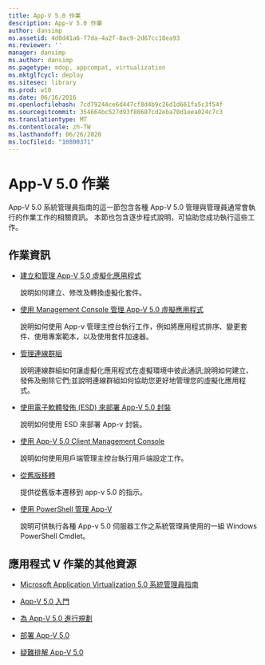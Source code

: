 ```yaml
---
title: App-V 5.0 作業
description: App-V 5.0 作業
author: dansimp
ms.assetid: 4d0d41a6-f7da-4a2f-8ac9-2d67cc18ea93
ms.reviewer: ''
manager: dansimp
ms.author: dansimp
ms.pagetype: mdop, appcompat, virtualization
ms.mktglfcycl: deploy
ms.sitesec: library
ms.prod: w10
ms.date: 06/16/2016
ms.openlocfilehash: 7cd79244ce6d447cf8d4b9c26d1d661fa5c3f54f
ms.sourcegitcommit: 354664bc527d93f80687cd2eba70d1eea024c7c3
ms.translationtype: MT
ms.contentlocale: zh-TW
ms.lasthandoff: 06/26/2020
ms.locfileid: "10800371"
---
```

# App-V 5.0 作業


App-V 5.0 系統管理員指南的這一節包含各種 App-V 5.0 管理與管理員通常會執行的作業工作的相關資訊。 本節也包含逐步程式說明，可協助您成功執行這些工作。

## 作業資訊


-   [建立和管理 App-V 5.0 虛擬化應用程式](creating-and-managing-app-v-50-virtualized-applications.md)

    說明如何建立、修改及轉換虛擬化套件。

-   [使用 Management Console 管理 App-V 5.0 虛擬應用程式](administering-app-v-50-virtual-applications-by-using-the-management-console.md)

    說明如何使用 App-v 管理主控台執行工作，例如將應用程式排序、變更套件、使用專案範本，以及使用套件加速器。

-   [管理連線群組](managing-connection-groups.md)

    說明連線群組如何讓虛擬化應用程式在虛擬環境中彼此通訊;說明如何建立、發佈及刪除它們;並說明連線群組如何協助您更好地管理您的虛擬化應用程式。

-   [使用電子軟體發佈 (ESD) 來部署 App-V 5.0 封裝](deploying-app-v-50-packages-by-using-electronic-software-distribution--esd-.md)

    說明如何使用 ESD 來部署 App-v 封裝。

-   [使用 App-V 5.0 Client Management Console](using-the-app-v-50-client-management-console.md)

    說明如何使用用戶端管理主控台執行用戶端設定工作。

-   [從舊版移轉](migrating-from-a-previous-version-app-v-50.md)

    提供從舊版本遷移到 app-v 5.0 的指示。

-   [使用 PowerShell 管理 App-V](administering-app-v-by-using-powershell.md)

    說明可供執行各種 App-v 5.0 伺服器工作之系統管理員使用的一組 Windows PowerShell Cmdlet。






## 應用程式 V 作業的其他資源


-   [Microsoft Application Virtualization 5.0 系統管理員指南](microsoft-application-virtualization-50-administrators-guide.md)

-   [App-V 5.0 入門](getting-started-with-app-v-50--rtm.md)

-   [為 App-V 5.0 進行規劃](planning-for-app-v-50-rc.md)

-   [部署 App-V 5.0](deploying-app-v-50.md)

-   [疑難排解 App-V 5.0](troubleshooting-app-v-50.md)

 

 





